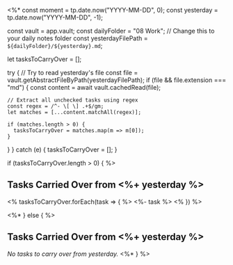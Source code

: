 <%*
const moment = tp.date.now("YYYY-MM-DD", 0); 
const yesterday = tp.date.now("YYYY-MM-DD", -1);

const vault = app.vault;
const dailyFolder = "08 Work"; // Change this to your daily notes folder
const yesterdayFilePath = `${dailyFolder}/${yesterday}.md`;

let tasksToCarryOver = [];

try {
  // Try to read yesterday's file
  const file = vault.getAbstractFileByPath(yesterdayFilePath);
  if (file && file.extension === "md") {
    const content = await vault.cachedRead(file);

    // Extract all unchecked tasks using regex
    const regex = /^- \[ \] .+$/gm;
    let matches = [...content.matchAll(regex)];

    if (matches.length > 0) {
      tasksToCarryOver = matches.map(m => m[0]);
    }
  }
} catch (e) {
  tasksToCarryOver = [];
}

if (tasksToCarryOver.length > 0) { %>
## Tasks Carried Over from <%+ yesterday %>

<% tasksToCarryOver.forEach(task => { %>
<%- task %>
<% }) %>

<%* } else { %>
## Tasks Carried Over from <%+ yesterday %>

_No tasks to carry over from yesterday._
<%* } %>
